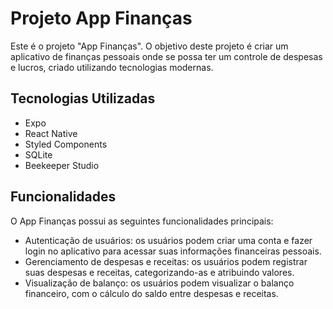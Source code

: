 # Projeto App Finanças

</p>Este é o projeto "App Finanças". O objetivo deste projeto é criar um aplicativo de finanças pessoais onde se possa ter um controle de despesas e lucros, criado utilizando tecnologias modernas.</p>

## Tecnologias Utilizadas

* Expo
* React Native
* Styled Components
* SQLite
* Beekeeper Studio

## Funcionalidades

<p>O App Finanças possui as seguintes funcionalidades principais:</p>

* Autenticação de usuários: os usuários podem criar uma conta e fazer login no aplicativo para acessar suas informações financeiras pessoais.
* Gerenciamento de despesas e receitas: os usuários podem registrar suas despesas e receitas, categorizando-as e atribuindo valores.
* Visualização de balanço: os usuários podem visualizar o balanço financeiro, com o cálculo do saldo entre despesas e receitas.
